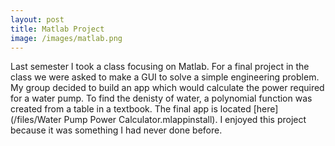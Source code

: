 ```yaml
---
layout: post
title: Matlab Project
image: /images/matlab.png
---
```


Last semester I took a class focusing on Matlab. For a final project in the class we were asked to make a GUI to solve a simple engineering problem. My group decided to build an app which would calculate the power required for a water pump. To find the denisty of water, a polynomial function was created from a table in a textbook. The final app is located [here](/files/Water Pump Power Calculator.mlappinstall). I enjoyed this project because it was something I had never done before.

